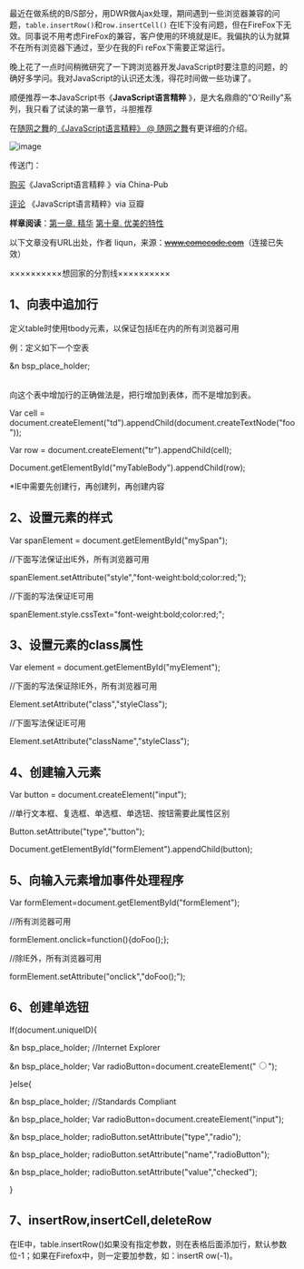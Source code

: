 

最近在做系统的B/S部分，用DWR做Ajax处理，期间遇到一些浏览器兼容的问题，`table.insertRow()`和`row.insertCell()`
在IE下没有问题，但在FireFox下无效。同事说不用考虑FireFox的兼容，客户使用的环境就是IE。我偏执的认为就算不在所有浏览器下通过，至少在我的Fi
reFox下需要正常运行。

晚上花了一点时间稍微研究了一下跨浏览器开发JavaScript时要注意的问题，的确好多学问。我对JavaScript的认识还太浅，得花时间做一些功课了。

顺便推荐一本JavaScript书《**JavaScript语言精粹** 》，是大名鼎鼎的"O'Reilly"系列，我只看了试读的第一章节，斗胆推荐

在[随网之舞](http://dancewithnet.com)的[《JavaScript语言精粹》 @ 随网之舞](http://dancewithnet.com/2009/04/02/javascript-the-good-parts/)有更详细的介绍。

![image](https://e25ba8-log4d-c.dijingchao.com/images/upload_dropbox/201001/s3651235.jpg)

传送门：

[购买](http://www.china-pub.com/195292)《JavaScript语言精粹 》via China-Pub

[评论](http://www.douban.com/subject/3590768/) 《JavaScript语言精粹》via 豆瓣

**样章阅读**：[第一章. 精华](http://images.china-pub.com/ebook195001-200000/195292/ch01.pdf) [第十章. 优美的特性](http://images.china-pub.com/ebook195001-200000/195292/ch10.pdf)

以下文章没有URL出处，作者 liqun，来源：<strike>www.comecode.com</strike>（连接已失效）

××××××××××想回家的分割线××××××××××

## 1、向表中追加行

定义table时使用tbody元素，以保证包括IE在内的所有浏览器可用

例：定义如下一个空表

<table id="myTable">

&n
bsp_place_holder; <tbody id="myTableBody"></tbody>

</table>

向这个表中增加行的正确做法是，把行增加到表体，而不是增加到表。

Var cell =
document.createElement("td").appendChild(document.createTextNode("foo"));

Var row = document.createElement("tr").appendChild(cell);

Document.getElementById("myTableBody").appendChild(row);

*IE中需要先创建行，再创建列，再创建内容

## 2、设置元素的样式

Var spanElement = document.getElementById("mySpan");

//下面写法保证出IE外，所有浏览器可用

spanElement.setAttribute("style","font-weight:bold;color:red;");

//下面的写法保证IE可用

spanElement.style.cssText="font-weight:bold;color:red;";

## 3、设置元素的class属性

Var element = document.getElementById("myElement");

//下面的写法保证除IE外，所有浏览器可用

Element.setAttribute("class","styleClass");

//下面写法保证IE可用

Element.setAttribute("className","styleClass");

## 4、创建输入元素

Var button = document.createElement("input");

//单行文本框、复选框、单选框、单选钮、按钮需要此属性区别

Button.setAttribute("type","button");

Document.getElementById("formElement").appendChild(button);

## 5、向输入元素增加事件处理程序

Var formElement=document.getElementById("formElement");

//所有浏览器可用

formElement.onclick=function(){doFoo();};

//除IE外，所有浏览器可用

formElement.setAttribute("onclick","doFoo();");

## 6、创建单选钮

If(document.uniqueID){

&n
bsp_place_holder; //Internet Explorer

&n
bsp_place_holder; Var radioButton=document.createElement("<input type='radio'
name='radioButton' value='checked'>");

}else{

&n
bsp_place_holder; //Standards Compliant

&n
bsp_place_holder; Var radioButton=document.createElement("input");

&n
bsp_place_holder; radioButton.setAttribute("type","radio");

&n
bsp_place_holder; radioButton.setAttribute("name","radioButton");

&n
bsp_place_holder; radioButton.setAttribute("value","checked");

}

## 7、insertRow,insertCell,deleteRow

在IE中，table.insertRow()如果没有指定参数，则在表格后面添加行，默认参数位-1；如果在Firefox中，则一定要加参数，如：insertR
ow(-1)。


